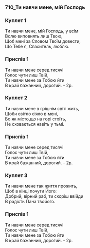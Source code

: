 ### 710_Ти навчи мене, мій Господь
### Куплет 1
Ти навчи мене, мій Господь, у всім <br/>Волю виповнять лиш Твою, <br/>Щоб мені за Словом Твоїм довести, <br/>Що Тебе я, Спаситель, люблю.
### Приспів 1
Ти навчи мене серед тисячі <br/>Голос чути лиш Твій, <br/>Ти навчи мене за Тобою йти <br/>В край бажанний, дорогий. - 2р.
### Куплет 2
Ти навчи мене в грішнім світі жить, <br/>Щоби світло сіяло в мені,<br/>Бо як місто,що на горі стоїть, <br/>Не сховається навіть у тьмі.
### Приспів 1
Ти навчи мене серед тисячі <br/>Голос чути лиш Твій, <br/>Ти навчи мене за Тобою йти <br/>В край бажанний, дорогий. - 2р.
### Куплет 3
Ти навчи мене так життя прожить, <br/>Щоб в кінці почути Його: <br/>Добрий, вірний раб, ти скоріш ввійди <br/>В радість Пана твойого.
### Приспів 1
Ти навчи мене серед тисячі <br/>Голос чути лиш Твій, <br/>Ти навчи мене за Тобою йти <br/>В край бажанний, дорогий. - 2р.
